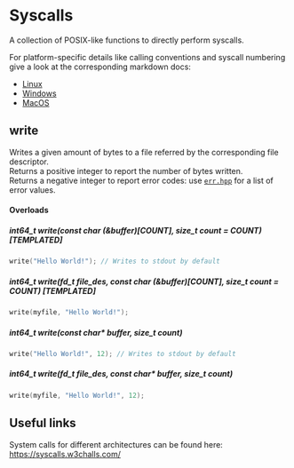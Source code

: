 # Syscalls
A collection of POSIX-like functions to directly perform syscalls.

For platform-specific details like calling conventions and syscall numbering give a look at the corresponding markdown docs:
 - [Linux](README-linux.md)
 - [Windows](README-windows.md)
 - [MacOS](README-macos.md)

## write
Writes a given amount of bytes to a file referred by the corresponding file descriptor.<br>
Returns a positive integer to report the number of bytes written.<br>
Returns a negative integer to report error codes: use [`err.hpp`](../err.hpp) for a list of error values.

#### Overloads
##### int64_t write(const char (&buffer)[COUNT], size_t count = COUNT) [TEMPLATED]
```c++
write("Hello World!"); // Writes to stdout by default
```
##### int64_t write(fd_t file_des, const char (&buffer)[COUNT], size_t count = COUNT) [TEMPLATED]
```c++
write(myfile, "Hello World!");
```
##### int64_t write(const char* buffer, size_t count)
```c++
write("Hello World!", 12); // Writes to stdout by default
```
##### int64_t write(fd_t file_des, const char* buffer, size_t count)
```c++
write(myfile, "Hello World!", 12);
```

## Useful links
System calls for different architectures can be found here:
https://syscalls.w3challs.com/


